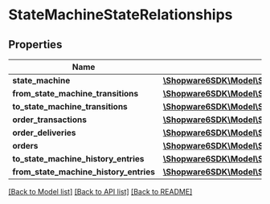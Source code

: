 # StateMachineStateRelationships

## Properties
Name | Type | Description | Notes
------------ | ------------- | ------------- | -------------
**state_machine** | [**\Shopware6SDK\Model\StateMachineStateRelationshipsStateMachine**](StateMachineStateRelationshipsStateMachine.md) |  | [optional] 
**from_state_machine_transitions** | [**\Shopware6SDK\Model\StateMachineStateRelationshipsFromStateMachineTransitions**](StateMachineStateRelationshipsFromStateMachineTransitions.md) |  | [optional] 
**to_state_machine_transitions** | [**\Shopware6SDK\Model\StateMachineStateRelationshipsToStateMachineTransitions**](StateMachineStateRelationshipsToStateMachineTransitions.md) |  | [optional] 
**order_transactions** | [**\Shopware6SDK\Model\StateMachineStateRelationshipsOrderTransactions**](StateMachineStateRelationshipsOrderTransactions.md) |  | [optional] 
**order_deliveries** | [**\Shopware6SDK\Model\StateMachineStateRelationshipsOrderDeliveries**](StateMachineStateRelationshipsOrderDeliveries.md) |  | [optional] 
**orders** | [**\Shopware6SDK\Model\StateMachineStateRelationshipsOrders**](StateMachineStateRelationshipsOrders.md) |  | [optional] 
**to_state_machine_history_entries** | [**\Shopware6SDK\Model\StateMachineStateRelationshipsToStateMachineHistoryEntries**](StateMachineStateRelationshipsToStateMachineHistoryEntries.md) |  | [optional] 
**from_state_machine_history_entries** | [**\Shopware6SDK\Model\StateMachineStateRelationshipsFromStateMachineHistoryEntries**](StateMachineStateRelationshipsFromStateMachineHistoryEntries.md) |  | [optional] 

[[Back to Model list]](../../README.md#documentation-for-models) [[Back to API list]](../../README.md#documentation-for-api-endpoints) [[Back to README]](../../README.md)


